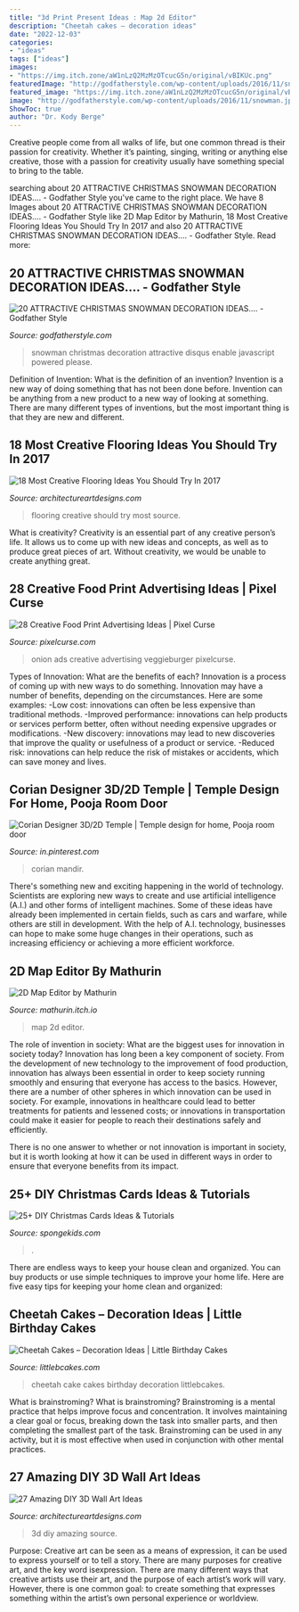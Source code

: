 ```yaml
---
title: "3d Print Present Ideas : Map 2d Editor"
description: "Cheetah cakes – decoration ideas"
date: "2022-12-03"
categories:
- "ideas"
tags: ["ideas"]
images:
- "https://img.itch.zone/aW1nLzQ2MzMzOTcucG5n/original/vBIKUc.png"
featuredImage: "http://godfatherstyle.com/wp-content/uploads/2016/11/snowman.jpg"
featured_image: "https://img.itch.zone/aW1nLzQ2MzMzOTcucG5n/original/vBIKUc.png"
image: "http://godfatherstyle.com/wp-content/uploads/2016/11/snowman.jpg"
ShowToc: true
author: "Dr. Kody Berge"
---
```



Creative people come from all walks of life, but one common thread is their passion for creativity. Whether it’s painting, singing, writing or anything else creative, those with a passion for creativity usually have something special to bring to the table.

	

		
searching about 20 ATTRACTIVE CHRISTMAS SNOWMAN DECORATION IDEAS.... - Godfather Style you've came to the right place. We have 8 Images about 20 ATTRACTIVE CHRISTMAS SNOWMAN DECORATION IDEAS.... - Godfather Style like 2D Map Editor by Mathurin, 18 Most Creative Flooring Ideas You Should Try In 2017 and also 20 ATTRACTIVE CHRISTMAS SNOWMAN DECORATION IDEAS.... - Godfather Style. Read more:
		
    
## 20 ATTRACTIVE CHRISTMAS SNOWMAN DECORATION IDEAS.... - Godfather Style

<img loading=lazy src="http://godfatherstyle.com/wp-content/uploads/2016/11/snowman.jpg" onerror="this.onerror=null;this.src='https://tse4.mm.bing.net/th?id=OIP.1cb-u8RrbZdyN3sOLHhDGAHaJ3&amp;pid=15.1';" alt="20 ATTRACTIVE CHRISTMAS SNOWMAN DECORATION IDEAS.... - Godfather Style">

_Source: godfatherstyle.com_

>snowman christmas decoration attractive disqus enable javascript powered please. 

	

Definition of Invention: What is the definition of an invention?
Invention is a new way of doing something that has not been done before. Invention can be anything from a new product to a new way of looking at something. There are many different types of inventions, but the most important thing is that they are new and different.

    
## 18 Most Creative Flooring Ideas You Should Try In 2017

<img loading=lazy src="https://www.architectureartdesigns.com/wp-content/uploads/2017/02/1-2.jpg" onerror="this.onerror=null;this.src='https://tse3.mm.bing.net/th?id=OIP.8HcfOBTyGKd5XtyENNzyXQHaE5&amp;pid=15.1';" alt="18 Most Creative Flooring Ideas You Should Try In 2017">

_Source: architectureartdesigns.com_

>flooring creative should try most source. 

	

What is creativity?
Creativity is an essential part of any creative person’s life. It allows us to come up with new ideas and concepts, as well as to produce great pieces of art. Without creativity, we would be unable to create anything great.

    
## 28 Creative Food Print Advertising Ideas | Pixel Curse

<img loading=lazy src="http://pixelcurse.com/wp-content/uploads/2011/06/onion_22.jpg" onerror="this.onerror=null;this.src='https://tse2.mm.bing.net/th?id=OIP.n3rWn7usu-_oZYcCSRFZHAAAAA&amp;pid=15.1';" alt="28 Creative Food Print Advertising Ideas | Pixel Curse">

_Source: pixelcurse.com_

>onion ads creative advertising veggieburger pixelcurse. 

	

Types of Innovation: What are the benefits of each?
Innovation is a process of coming up with new ways to do something. Innovation may have a number of benefits, depending on the circumstances. Here are some examples: 
-Low cost: innovations can often be less expensive than traditional methods.
-Improved performance: innovations can help products or services perform better, often without needing expensive upgrades or modifications.
-New discovery: innovations may lead to new discoveries that improve the quality or usefulness of a product or service.
-Reduced risk: innovations can help reduce the risk of mistakes or accidents, which can save money and lives.

    
## Corian Designer 3D/2D Temple | Temple Design For Home, Pooja Room Door

<img loading=lazy src="https://i.pinimg.com/736x/dd/24/6e/dd246e2d7845c71fcfb5375c79e2d80c.jpg" onerror="this.onerror=null;this.src='https://tse1.mm.bing.net/th?id=OIP.z1yvgsErPjecCqe3uexOrAHaK3&amp;pid=15.1';" alt="Corian Designer 3D/2D Temple | Temple design for home, Pooja room door">

_Source: in.pinterest.com_

>corian mandir. 

	

There's something new and exciting happening in the world of technology. Scientists are exploring new ways to create and use artificial intelligence (A.I.) and other forms of intelligent machines. Some of these ideas have already been implemented in certain fields, such as cars and warfare, while others are still in development. With the help of A.I. technology, businesses can hope to make some huge changes in their operations, such as increasing efficiency or achieving a more efficient workforce.

    
## 2D Map Editor By Mathurin

<img loading=lazy src="https://img.itch.zone/aW1nLzQ2MzMzOTcucG5n/original/vBIKUc.png" onerror="this.onerror=null;this.src='https://tse4.mm.bing.net/th?id=OIP.iBvIFwv8gx5K22SPYxh7ywHaEe&amp;pid=15.1';" alt="2D Map Editor by Mathurin">

_Source: mathurin.itch.io_

>map 2d editor. 

	

The role of invention in society: What are the biggest uses for innovation in society today?
Innovation has long been a key component of society. From the development of new technology to the improvement of food production, innovation has always been essential in order to keep society running smoothly and ensuring that everyone has access to the basics. 
However, there are a number of other spheres in which innovation can be used in society. For example, innovations in healthcare could lead to better treatments for patients and lessened costs; or innovations in transportation could make it easier for people to reach their destinations safely and efficiently. 

There is no one answer to whether or not innovation is important in society, but it is worth looking at how it can be used in different ways in order to ensure that everyone benefits from its impact.

    
## 25+ DIY Christmas Cards Ideas &amp; Tutorials

<img loading=lazy src="https://spongekids.com/wp-content/uploads/2016/10/diy-christmas-cards/10-diy-christmas-cards.jpg" onerror="this.onerror=null;this.src='https://tse4.mm.bing.net/th?id=OIP.wkqmEeMB6qUE3KVDDxKFLAHaJ6&amp;pid=15.1';" alt="25+ DIY Christmas Cards Ideas &amp; Tutorials">

_Source: spongekids.com_

>. 

	

There are endless ways to keep your house clean and organized. You can buy products or use simple techniques to improve your home life. Here are five easy tips for keeping your home clean and organized:

    
## Cheetah Cakes – Decoration Ideas | Little Birthday Cakes

<img loading=lazy src="http://www.littlebcakes.com/wp-content/uploads/2014/02/Cheetah-Cake.jpg" onerror="this.onerror=null;this.src='https://tse4.mm.bing.net/th?id=OIP.5DkrL3y17bu9aMrsV_bzEwHaKS&amp;pid=15.1';" alt="Cheetah Cakes – Decoration Ideas | Little Birthday Cakes">

_Source: littlebcakes.com_

>cheetah cake cakes birthday decoration littlebcakes. 

	

What is brainstroming?
What is brainstroming? Brainstroming is a mental practice that helps improve focus and concentration. It involves maintaining a clear goal or focus, breaking down the task into smaller parts, and then completing the smallest part of the task. Brainstroming can be used in any activity, but it is most effective when used in conjunction with other mental practices.

    
## 27 Amazing DIY 3D Wall Art Ideas

<img loading=lazy src="https://www.architectureartdesigns.com/wp-content/uploads/2013/11/1724.jpg" onerror="this.onerror=null;this.src='https://tse1.mm.bing.net/th?id=OIP.CZFGbueVo5gw6zxt65IPiAHaJ4&amp;pid=15.1';" alt="27 Amazing DIY 3D Wall Art Ideas">

_Source: architectureartdesigns.com_

>3d diy amazing source. 

	

Purpose:
Creative art can be seen as a means of expression, it can be used to express yourself or to tell a story. There are many purposes for creative art, and the key word isexpression. There are many different ways that creative artists use their art, and the purpose of each artist’s work will vary. However, there is one common goal: to create something that expresses something within the artist’s own personal experience or worldview.

